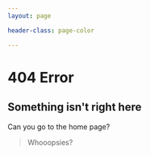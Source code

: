```yaml
---
layout: page

header-class: page-color

---
```

# 404 Error

## Something isn't right here

Can you go to the home page?


>Whooopsies?

